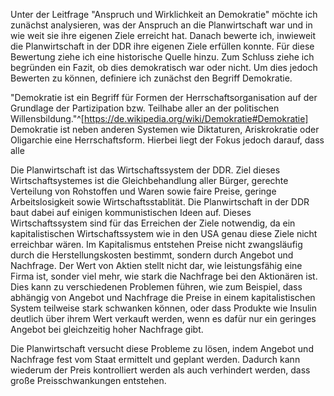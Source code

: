 Unter der Leitfrage "Anspruch und Wirklichkeit an Demokratie" möchte ich zunächst analysieren, was der Anspruch an die Planwirtschaft war und in wie weit sie ihre eigenen Ziele erreicht hat. Danach bewerte ich, inwieweit die Planwirtschaft in der DDR ihre eigenen Ziele erfüllen konnte. Für diese Bewertung ziehe ich eine historische Quelle hinzu. Zum Schluss ziehe ich begründen ein Fazit, ob dies demokratisch war oder nicht. Um dies jedoch Bewerten zu können, definiere ich zunächst den Begriff Demokratie.

"Demokratie ist ein Begriff für Formen der Herrschaftsorganisation auf der Grundlage der Partizipation bzw. Teilhabe aller an der politischen Willensbildung."^[https://de.wikipedia.org/wiki/Demokratie#Demokratie] Demokratie ist neben anderen Systemen wie Diktaturen, Ariskrokratie oder Oligarchie eine Herrschaftsform. Hierbei liegt der Fokus jedoch darauf, dass alle 

Die Planwirtschaft ist das Wirtschaftssystem der DDR. Ziel dieses Wirtschaftsystemes ist die Gleichbehandlung aller Bürger, gerechte Verteilung von Rohstoffen und Waren sowie faire Preise, geringe Arbeitslosigkeit sowie Wirtschaftsstablität. Die Planwirtschaft in der DDR baut dabei auf einigen kommunistischen Ideen auf. Dieses Wirtschaftssystem sind für das Erreichen der Ziele notwendig, da ein kapitalistischen Wirtschaftssystem wie in den USA genau diese Ziele nicht erreichbar wären. Im Kapitalismus entstehen Preise nicht zwangsläufig durch die Herstellungskosten bestimmt, sondern durch Angebot und Nachfrage. Der Wert von Aktien stellt nicht dar, wie leistungsfähig eine Firma ist, sonder viel mehr, wie stark die Nachfrage bei den Aktionären ist. Dies kann zu verschiedenen Problemen führen, wie zum Beispiel, dass abhängig von Angebot und Nachfrage die Preise in einem kapitalistischen System teilweise stark schwanken können, oder dass Produkte wie Insulin deutlich über ihrem Wert verkauft werden, wenn es dafür nur ein geringes Angebot bei gleichzeitig hoher Nachfrage gibt.

Die Planwirtschaft versucht diese Probleme zu lösen, indem Angebot und Nachfrage fest vom Staat ermittelt und geplant werden. Dadurch kann wiederum der Preis kontrolliert werden als auch verhindert werden, dass große Preisschwankungen entstehen.


